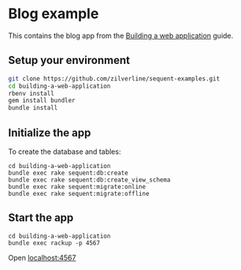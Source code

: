 # Blog example

This contains the blog app from the [Building a web application](https://www.sequent.io/docs/building-a-web-application.html) guide.

## Setup your environment

```bash
git clone https://github.com/zilverline/sequent-examples.git
cd building-a-web-application
rbenv install
gem install bundler
bundle install
```

## Initialize the app

To create the database and tables:

```
cd building-a-web-application
bundle exec rake sequent:db:create
bundle exec rake sequent:db:create_view_schema
bundle exec rake sequent:migrate:online
bundle exec rake sequent:migrate:offline
```

## Start the app

```
cd building-a-web-application
bundle exec rackup -p 4567
```

Open [localhost:4567](http://localhost:4567)
